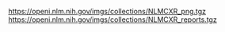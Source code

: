 https://openi.nlm.nih.gov/imgs/collections/NLMCXR_png.tgz
https://openi.nlm.nih.gov/imgs/collections/NLMCXR_reports.tgz
